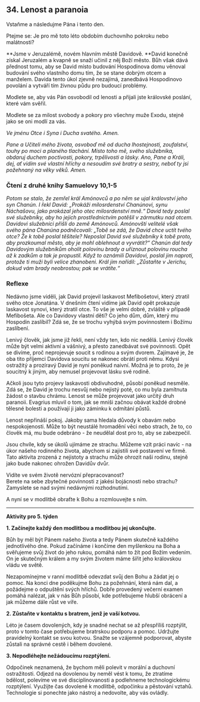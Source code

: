 ## 34. **Lenost a paranoia**

Vstaňme a následujme Pána i tento den.

Ptejme se: Je pro mě toto léto obdobím duchovního pokroku nebo malátnosti?

**Jsme v Jeruzalémě, novém hlavním městě Davidově. **David konečně získal Jeruzalém a kvapně se snaží učinil z něj Boží město. Bůh však dává přednost tomu, aby se David místo budování Hospodinova domu věnoval budování svého vlastního domu tím, že se stane dobrým otcem a manželem. Davida tento úkol zjevně nezajímá, zanedbává Hospodinovo povolání a vytváří tím živnou půdu pro budoucí problémy.

Modlete se, aby vás Pán osvobodil od lenosti a přijali jste královské poslání, které vám svěřil.

Modlete se za milost svobody a pokory pro všechny muže Exodu, stejně jako se oni modlí za vás.

_Ve jménu Otce i Syna i Ducha svatého. Amen._

_Pane a Učiteli mého života, osvoboď mě od ducha lhostejnosti, zoufalství, touhy po moci a planého tlachání. Místo toho mě, svého služebníka, obdaruj duchem poctivosti, pokory, trpělivosti a lásky. Ano, Pane a Králi, dej, ať vidím své vlastní hříchy a nesoudím své bratry a sestry, neboť ty jsi požehnaný na věky věků. Amen._

### Čtení z druhé knihy Samuelovy 10,1-5

_Potom se stalo, že zemřel král Amónovců a po něm se ujal království jeho syn Chanún. I řekl David: „Prokáži milosrdenství Chanúnovi, synu Náchašovu, jako prokázal jeho otec milosrdenství mně.“ David tedy poslal své služebníky, aby ho jejich prostřednictvím potěšil v zármutku nad otcem. Davidovi služebníci přišli do země Amónovců. Amónovští velitelé však svého pána Chanúna podněcovali: „Tobě se zdá, že David chce uctít tvého otce? Že k tobě poslal těšitele? Neposlal David své služebníky k tobě proto, aby prozkoumal město, aby je mohl oblehnout a vyvrátit?“ Chanún dal tedy Davidovým služebníkům oholit polovinu brady a uříznout polovinu roucha až k zadkům a tak je propustil. Když to oznámili Davidovi, poslal jim naproti, protože ti muži byli velice zhanobeni. Král jim nařídil: „Zůstaňte v Jerichu, dokud vám brady neobrostou; pak se vrátíte.“_

### Reflexe

Nedávno jsme viděli, jak David projevil laskavost Mefibošetovi, který ztratil svého otce Jonatána. V dnešním čtení vidíme jak David opět prokazuje laskavost synovi, který ztratil otce. To vše je velmi dobré, zvláště v případě Mefibošeta. Ale co Davidovy vlastní děti? Co jeho dům, dům, který mu Hospodin zaslíbil? Zdá se, že se trochu vyhýbá svým povinnostem i Božímu zaslíbení.

Lenivý člověk, jak jsme již řekli, není vždy ten, kdo nic nedělá. Lenivý člověk může být velmi aktivní a vášnivý, a přesto zanedbávat své povinnosti. Opět se divíme, proč neprojevuje soucit s rodinou a svým dvorem. Zajímavé je, že oba tito příjemci Davidova soucitu se nakonec obrátí proti němu. Kdysi ostražitý a prozíravý David je nyní poněkud naivní. Možná je to proto, že je soucitný k jiným, aby nemusel projevovat lásku své rodině.

Ačkoli jsou tyto projevy laskavosti obdivuhodné, působí poněkud nesměle. Zdá se, že David je trochu nesvůj nebo nejistý poté, co mu byla zamítnuta žádost o stavbu chrámu. Lenost se může projevovat jako určitý druh paranoii. Evagrius mluvil o tom, jak se mniši začnou obávat každé drobné tělesné bolesti a používají ji jako záminku k odmítání půstů.

Lenost nepřináší pokoj. Jakoby sama hledala důvody k obavám nebo nespokojenosti. Může to být neustálé hromadění věci nebo strach, že to, co člověk má, mu bude odebráno - že neudělal dost pro to, aby se zabezpečil.

Jsou chvíle, kdy se úkolů ujímáme ze strachu. Můžeme vzít práci navíc - na úkor našeho rodinného života, abychom si zajistili své postavení ve firmě. Tato aktivita zrozená z nejistoty a strachu může ohrozit naši rodinu, stejně jako bude nakonec ohrožen Davidův dvůr.

Vidíte ve svém životě nervózní přepracovanost? \
Berete na sebe zbytečné povinnosti z jakési bojácnosti nebo strachu? \
Zamyslete se nad svými nedávnými rozhodnutími.

A nyní se v modlitbě obraťte k Bohu a rozmlouvejte s ním.

---

**Aktivity pro 5. týden**

**1. Začínejte každý den modlitbou a modlitbou jej ukončujte.**

Bůh by měl být Pánem našeho života a tedy Pánem skutečně každého jednotlivého dne. Pokud začínáme i končíme den myšlenkou na Boha a svěřujeme svůj život do jeho rukou, pomáhá nám to žít pod Božím vedením. On je skutečným králem a my svým životem máme šířit jeho královskou vládu ve světě.

Nezapomínejme v ranní modlitbě odevzdat svůj den Bohu a žádat jej o pomoc. Na konci dne poděkujme Bohu za požehnání, která nám dal, a požádejme o odpuštění svých hříchů. Dobře provedený večerní examen pomáhá nalézat, jak v nás Bůh působí, kde potřebujeme hlubší obrácení a jak můžeme dále růst ve víře.

**2. Zůstaňte v kontaktu s bratrem, jenž je vaší kotvou.**

Léto je časem dovolených, kdy je snadné nechat se až přespříliš rozptýlit, proto v tomto čase potřebujeme bratrskou podporu a pomoc. Udržujte pravidelný kontakt se svou kotvou. Snažte se vzájemně podporovat, abyste zůstali na správné cestě i během dovolené.

**3. Nepodléhejte nežádoucímu rozptýlení.**

Odpočinek neznamená, že bychom měli polevit v morální a duchovní ostražitosti. Odjezd na dovolenou by neměl vést k tomu, že ztratíme bdělost, polevíme ve své disciplinovanosti a podlehneme technologickému rozptýlení. Využijte čas dovolené k modlitbě, odpočinku a pěstování vztahů. Technologie si ponechte jako nástroj a nedovolte, aby vás ovládly.
